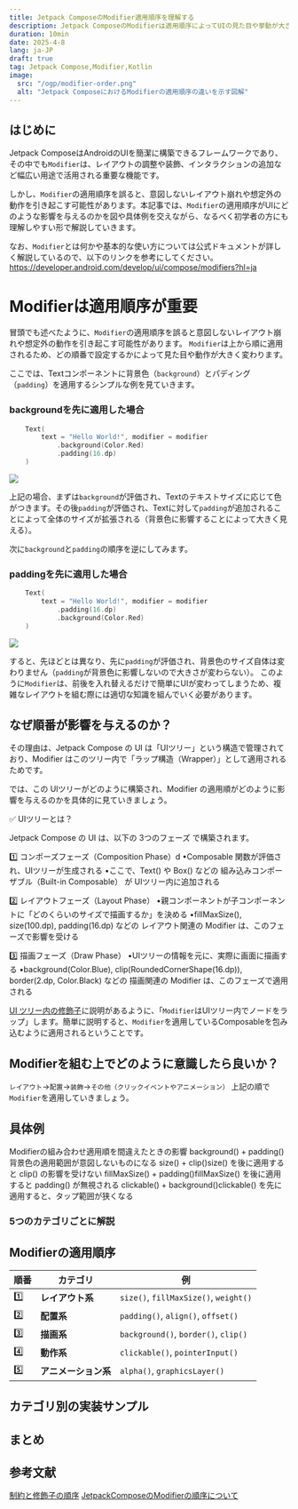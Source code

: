 ```yaml
---
title: Jetpack ComposeのModifier適用順序を理解する
description: Jetpack ComposeのModifierは適用順序によってUIの見た目や挙動が大きく変わります。本記事では、Modifierの順序がUIにどのような影響を与えるかを図や具体例を交えて分かりやすく解説します。
duration: 10min
date: 2025-4-8
lang: ja-JP
draft: true
tag: Jetpack Compose,Modifier,Kotlin
image:
  src: "/ogp/modifier-order.png"
  alt: "Jetpack ComposeにおけるModifierの適用順序の違いを示す図解"
---
```


## はじめに
Jetpack ComposeはAndroidのUIを簡潔に構築できるフレームワークであり、その中でも`Modifier`は、レイアウトの調整や装飾、インタラクションの追加など幅広い用途で活用される重要な機能です。

しかし、`Modifier`の適用順序を誤ると、意図しないレイアウト崩れや想定外の動作を引き起こす可能性があります。本記事では、`Modifier`の適用順序がUIにどのような影響を与えるのかを図や具体例を交えながら、なるべく初学者の方にも理解しやすい形で解説していきます。

なお、`Modifier`とは何かや基本的な使い方については公式ドキュメントが詳しく解説しているので、以下のリンクを参考にしてください。
https://developer.android.com/develop/ui/compose/modifiers?hl=ja

# Modifierは適用順序が重要
冒頭でも述べたように、`Modifier`の適用順序を誤ると意図しないレイアウト崩れや想定外の動作を引き起こす可能性があります。
`Modifier`は上から順に適用されるため、どの順番で設定するかによって見た目や動作が大きく変わります。

ここでは、Textコンポーネントに背景色（`background`）とパディング（`padding`）を適用するシンプルな例を見ていきます。

### backgroundを先に適用した場合

```kotlin
    Text(
        text = "Hello World!", modifier = modifier
            .background(Color.Red)
            .padding(16.dp)
    )
```

<img src='https://storage.googleapis.com/zenn-user-upload/47feb4f09602-20250316.png'>

上記の場合、まずは`background`が評価され、Textのテキストサイズに応じて色がつきます。その後`padding`が評価され、Textに対して`padding`が追加されることによって全体のサイズが拡張される（背景色に影響することによって大きく見える）。

次に`background`と`padding`の順序を逆にしてみます。

### paddingを先に適用した場合

```kotlin
    Text(
        text = "Hello World!", modifier = modifier
            .padding(16.dp)
            .background(Color.Red)
    )
```

<img src='https://storage.googleapis.com/zenn-user-upload/1ae2865b0ec7-20250316.png'>

すると、先ほどとは異なり、先に`padding`が評価され、背景色のサイズ自体は変わりません（`padding`が背景色に影響しないので大きさが変わらない）。
このように`Modifier`は、前後を入れ替えるだけで簡単にUIが変わってしまうため、複雑なレイアウトを組む際には適切な知識を組んでいく必要があります。

## なぜ順番が影響を与えるのか？

その理由は、Jetpack Compose の UI は「UIツリー」という構造で管理されており、Modifier はこのツリー内で「ラップ構造（Wrapper）」として適用される ためです。

では、この UIツリーがどのように構築され、Modifier の適用順がどのように影響を与えるのかを具体的に見ていきましょう。

✅ UIツリーとは？

Jetpack Compose の UI は、以下の 3つのフェーズ で構築されます。

1️⃣ コンポーズフェーズ（Composition Phase）d
•Composable 関数が評価され、UIツリーが生成される
•ここで、Text() や Box() などの 組み込みコンポーザブル（Built-in Composable） が UIツリー内に追加される

2️⃣ レイアウトフェーズ（Layout Phase）
•親コンポーネントが子コンポーネントに「どのくらいのサイズで描画するか」を決める
•fillMaxSize(), size(100.dp), padding(16.dp) などの レイアウト関連の Modifier は、このフェーズで影響を受ける

3️⃣ 描画フェーズ（Draw Phase）
•UIツリーの情報を元に、実際に画面に描画する
•background(Color.Blue), clip(RoundedCornerShape(16.dp)), border(2.dp, Color.Black) などの 描画関連の Modifier は、このフェーズで適用される

[UI ツリー内の修飾子](https://developer.android.com/develop/ui/compose/layouts/constraints-modifiers?hl=ja#modifiers-ui)に説明があるように、「`Modifier`はUIツリー内でノードをラップ」します。簡単に説明すると、`Modifier`を適用しているComposableを包み込むように適用されるということです。

## Modifierを組む上でどのように意識したら良いか？
`レイアウト`→`配置`→`装飾`→`その他（クリックイベントやアニメーション）`
上記の順で`Modifier`を適用していきましょう。

## 具体例

Modifierの組み合わせ適用順を間違えたときの影響
background() + padding()背景色の適用範囲が意図しないものになる
size() + clip()size() を後に適用すると clip() の影響を受けない
fillMaxSize() + padding()fillMaxSize() を後に適用すると padding() が無視される
clickable() + background()clickable() を先に適用すると、タップ範囲が狭くなる

### 5つのカテゴリごとに解説

## Modifierの適用順序

| 順番 | カテゴリ         | 例                                      |
|------|--------------|--------------------------------------|
| 1️⃣  | **レイアウト系** | `size()`, `fillMaxSize()`, `weight()`  |
| 2️⃣  | **配置系**     | `padding()`, `align()`, `offset()`   |
| 3️⃣  | **描画系**     | `background()`, `border()`, `clip()` |
| 4️⃣  | **動作系**     | `clickable()`, `pointerInput()`      |
| 5️⃣  | **アニメーション系** | `alpha()`, `graphicsLayer()`         |

## カテゴリ別の実装サンプル

## まとめ

## 参考文献
[制約と修飾子の順序](https://developer.android.com/develop/ui/compose/layouts/constraints-modifiers?hl=ja)
[JetpackComposeのModifierの順序について](https://zenn.dev/mitohato/articles/b9840ea54d66cd)
